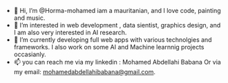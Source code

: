 - 👋 Hi, I’m @Horma-mohamed iam a mauritanian, and I love code, painting and music.
- 👀 I’m interested in web development , data sientist, graphics design, and I am also very interested in AI research.  
- 🌱 I’m currently developing full web apps with various technolgies and frameworks. I also work on some AI and Machine learnnig projects occasianly. 
- 📫 you can reach me via my linkedin : Mohamed Abdellahi Babana Or via my email: mohamedabdellahibabana@gmail.com. 

<!---
Horma-mohamed/Horma-mohamed is a ✨ special ✨ repository because its `README.md` (this file) appears on your GitHub profile.
You can click the Preview link to take a look at your changes.
--->
